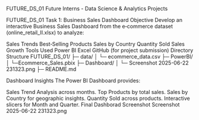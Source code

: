 FUTURE_DS_01
Future Interns - Data Science & Analytics Projects

FUTURE_DS_01
Task 1: Business Sales Dashboard
Objective
Develop an interactive Business Sales Dashboard from the e‑commerce dataset (online_retail_II.xlsx) to analyze:

Sales Trends
Best‑Selling Products
Sales by Country
Quantity Sold
Sales Growth
 Tools Used
Power BI
Excel
GitHub (for project submission)
 Directory Structure
FUTURE_DS_01/ ├─ data/ │ └─ ecommerce_data.csv ├─ PowerBI/ │ └─Ecommerce_Sales.pbix ├─ Dashboard/ │ └─ Screenshot 2025-06-22 231323.png ├─ README.md

 Dashboard Insights
The Power BI Dashboard provides:

Sales Trend Analysis across months.
Top Products by total sales.
Sales by Country for geographic insights.
Quantity Sold across products.
Interactive slicers for Month and Quarter.
Final Dashborad Screenshot
Screenshot 2025-06-22 231323.png


